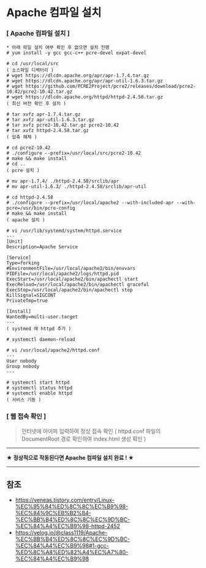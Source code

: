 # Apache 컴파일 설치

### [ Apache 컴파일 설치 ]
```
* 아래 파일 설치 여부 확인 후 없으면 설치 진행
# yum install -y gcc gcc-c++ pcre-devel expat-devel

# cd /usr/local/src
( 소스파일 디렉터리 )
# wget https://dlcdn.apache.org/apr/apr-1.7.4.tar.gz
# wget https://dlcdn.apache.org/apr/apr-util-1.6.3.tar.gz
# wget https://github.com/PCRE2Project/pcre2/releases/download/pcre2-10.42/pcre2-10.42.tar.gz
# wget https://dlcdn.apache.org/httpd/httpd-2.4.58.tar.gz
( 최신 버전 확인 후 설치 )

# tar xvfz apr-1.7.4.tar.gz
# tar xvfz apr-util-1.6.3.tar.gz
# tar xvfz pcre2-10.42.tar.gz pcre2-10.42
# tar xvfz httpd-2.4.58.tar.gz
( 압축 해제 )

# cd pcre2-10.42
# ./configure --prefix=/usr/local/src/pcre2-10.42
# make && make install
# cd ..
( pcre 설치 )

# mv apr-1.7.4/ ./httpd-2.4.58/srclib/apr
# mv apr-util-1.6.3/ ./httpd-2.4.58/srclib/apr-util

# cd httpd-2.4.58
# ./configure --prefix=/usr/local/apache2 --with-included-apr --with-pcre=/usr/bin/pcre-config
# make && make install
( apache 설치 )

# vi /usr/lib/systemd/system/httpd.service
---
[Unit]
Description=Apache Service

[Service]
Type=forking
#EnvironmentFile=/usr/local/apache2/bin/envvars
PIDFile=/usr/local/apache2/logs/httpd.pid
ExecStart=/usr/local/apache2/bin/apachectl start
ExecReload=/usr/local/apache2/bin/apachectl graceful
ExecStop=/usr/local/apache2/bin/apachectl stop
KillSignal=SIGCONT
PrivateTmp=true

[Install]
WantedBy=multi-user.target
---
( systmed 에 httpd 추가 )

# systemctl daemon-reload

# vi /usr/local/apache2/httpd.conf
---
User nobody
Group nobody
---

# systemctl start httpd
# systemctl status httpd
# systemctl enable httpd
( 서비스 기동 )
```

### [ 웹 접속 확인 ]
> 인터넷에 아이피 입력하여 정상 접속 확인
( httpd.conf 파일의 DocumentRoot 경로 확인하여 index.html 생성 확인 )


***
**★ 정상적으로 작동된다면 Apache 컴파일 설치 완료 ! ★**
***

## 참조
- https://veneas.tistory.com/entry/Linux-%EC%95%84%ED%8C%8C%EC%B9%98-%EC%84%9C%EB%B2%84-%EC%BB%B4%ED%8C%8C%EC%9D%BC-%EC%84%A4%EC%B9%98-httpd-2452
- https://velog.io/@class1119/Apache-%EC%BB%B4%ED%8C%8C%EC%9D%BC-%EC%84%A4%EC%B9%98#1-gcc-%ED%8C%A8%ED%82%A4%EC%A7%80-%EC%84%A4%EC%B9%98

